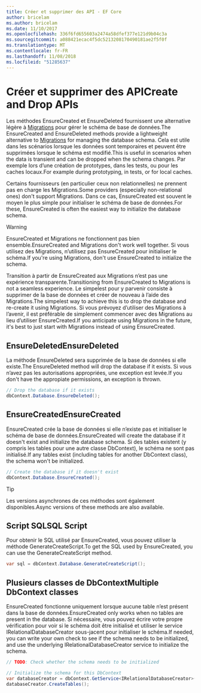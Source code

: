 ```yaml
---
title: Créer et supprimer des API - EF Core
author: bricelam
ms.author: bricelam
ms.date: 11/10/2017
ms.openlocfilehash: 336f6fd655603a2474a58dfef377e121d9b04c3a
ms.sourcegitcommit: a088421ecac4f5dc5213208170490181ae2f5f0f
ms.translationtype: MT
ms.contentlocale: fr-FR
ms.lasthandoff: 11/08/2018
ms.locfileid: "51285637"
---
```

# <a name="create-and-drop-apis"></a><span data-ttu-id="38bc9-102">Créer et supprimer des API</span><span class="sxs-lookup"><span data-stu-id="38bc9-102">Create and Drop APIs</span></span>

<span data-ttu-id="38bc9-103">Les méthodes EnsureCreated et EnsureDeleted fournissent une alternative légère à [Migrations](migrations/index.md) pour gérer le schéma de base de données.</span><span class="sxs-lookup"><span data-stu-id="38bc9-103">The EnsureCreated and EnsureDeleted methods provide a lightweight alternative to [Migrations](migrations/index.md) for managing the database schema.</span></span> <span data-ttu-id="38bc9-104">Cela est utile dans les scénarios lorsque les données sont temporaires et peuvent être supprimées lorsque le schéma est modifié.</span><span class="sxs-lookup"><span data-stu-id="38bc9-104">This is useful in scenarios when the data is transient and can be dropped when the schema changes.</span></span> <span data-ttu-id="38bc9-105">Par exemple lors d’une création de prototypes, dans les tests, ou pour les caches locaux.</span><span class="sxs-lookup"><span data-stu-id="38bc9-105">For example during prototyping, in tests, or for local caches.</span></span>

<span data-ttu-id="38bc9-106">Certains fournisseurs (en particulier ceux non relationnelles) ne prennent pas en charge les Migrations.</span><span class="sxs-lookup"><span data-stu-id="38bc9-106">Some providers (especially non-relational ones) don't support Migrations.</span></span> <span data-ttu-id="38bc9-107">Dans ce cas, EnsureCreated est souvent le moyen le plus simple pour initialiser le schéma de base de données.</span><span class="sxs-lookup"><span data-stu-id="38bc9-107">For these, EnsureCreated is often the easiest way to initialize the database schema.</span></span>

> [!WARNING]
> <span data-ttu-id="38bc9-108">EnsureCreated et Migrations ne fonctionnent pas bien ensemble.</span><span class="sxs-lookup"><span data-stu-id="38bc9-108">EnsureCreated and Migrations don't work well together.</span></span> <span data-ttu-id="38bc9-109">Si vous utilisez des Migrations, n’utilisez pas EnsureCreated pour initialiser le schéma.</span><span class="sxs-lookup"><span data-stu-id="38bc9-109">If you're using Migrations, don't use EnsureCreated to initialize the schema.</span></span>

<span data-ttu-id="38bc9-110">Transition à partir de EnsureCreated aux Migrations n’est pas une expérience transparente.</span><span class="sxs-lookup"><span data-stu-id="38bc9-110">Transitioning from EnsureCreated to Migrations is not a seamless experience.</span></span> <span data-ttu-id="38bc9-111">Le simpelest pour y parvenir consiste à supprimer de la base de données et créer de nouveau à l’aide des Migrations.</span><span class="sxs-lookup"><span data-stu-id="38bc9-111">The simpelest way to achieve this is to drop the database and re-create it using Migrations.</span></span> <span data-ttu-id="38bc9-112">Si vous prévoyez d’utiliser des Migrations à l’avenir, il est préférable de simplement commencer avec des Migrations au lieu d’utiliser EnsureCreated.</span><span class="sxs-lookup"><span data-stu-id="38bc9-112">If you anticipate using Migrations in the future, it's best to just start with Migrations instead of using EnsureCreated.</span></span>

## <a name="ensuredeleted"></a><span data-ttu-id="38bc9-113">EnsureDeleted</span><span class="sxs-lookup"><span data-stu-id="38bc9-113">EnsureDeleted</span></span>

<span data-ttu-id="38bc9-114">La méthode EnsureDeleted sera supprimée de la base de données si elle existe.</span><span class="sxs-lookup"><span data-stu-id="38bc9-114">The EnsureDeleted method will drop the database if it exists.</span></span> <span data-ttu-id="38bc9-115">Si vous n’avez pas les autorisations appropriées, une exception est levée.</span><span class="sxs-lookup"><span data-stu-id="38bc9-115">If you don't have the appropiate permissions, an exception is thrown.</span></span>

``` csharp
// Drop the database if it exists
dbContext.Database.EnsureDeleted();
```

## <a name="ensurecreated"></a><span data-ttu-id="38bc9-116">EnsureCreated</span><span class="sxs-lookup"><span data-stu-id="38bc9-116">EnsureCreated</span></span>

<span data-ttu-id="38bc9-117">EnsureCreated crée la base de données si elle n’existe pas et initialiser le schéma de base de données.</span><span class="sxs-lookup"><span data-stu-id="38bc9-117">EnsureCreated will create the database if it doesn't exist and initialize the database schema.</span></span> <span data-ttu-id="38bc9-118">Si des tables existent (y compris les tables pour une autre classe DbContext), le schéma ne sont pas initialisé.</span><span class="sxs-lookup"><span data-stu-id="38bc9-118">If any tables exist (including tables for another DbContext class), the schema won't be initialized.</span></span>

``` csharp
// Create the database if it doesn't exist
dbContext.Database.EnsureCreated();
```

> [!TIP]
> <span data-ttu-id="38bc9-119">Les versions asynchrones de ces méthodes sont également disponibles.</span><span class="sxs-lookup"><span data-stu-id="38bc9-119">Async versions of these methods are also available.</span></span>

## <a name="sql-script"></a><span data-ttu-id="38bc9-120">Script SQL</span><span class="sxs-lookup"><span data-stu-id="38bc9-120">SQL Script</span></span>

<span data-ttu-id="38bc9-121">Pour obtenir le SQL utilisé par EnsureCreated, vous pouvez utiliser la méthode GenerateCreateScript.</span><span class="sxs-lookup"><span data-stu-id="38bc9-121">To get the SQL used by EnsureCreated, you can use the GenerateCreateScript method.</span></span>

``` csharp
var sql = dbContext.Database.GenerateCreateScript();
```

## <a name="multiple-dbcontext-classes"></a><span data-ttu-id="38bc9-122">Plusieurs classes de DbContext</span><span class="sxs-lookup"><span data-stu-id="38bc9-122">Multiple DbContext classes</span></span>

<span data-ttu-id="38bc9-123">EnsureCreated fonctionne uniquement lorsque aucune table n’est présent dans la base de données.</span><span class="sxs-lookup"><span data-stu-id="38bc9-123">EnsureCreated only works when no tables are present in the database.</span></span> <span data-ttu-id="38bc9-124">Si nécessaire, vous pouvez écrire votre propre vérification pour voir si le schéma doit être initialisé et utiliser le service IRelationalDatabaseCreator sous-jacent pour initialiser le schéma.</span><span class="sxs-lookup"><span data-stu-id="38bc9-124">If needed, you can write your own check to see if the schema needs to be initialized, and use the underlying IRelationalDatabaseCreator service to initialize the schema.</span></span>

``` csharp
// TODO: Check whether the schema needs to be initialized

// Initialize the schema for this DbContext
var databaseCreator = dbContext.GetService<IRelationalDatabaseCreator>();
databaseCreator.CreateTables();
```
